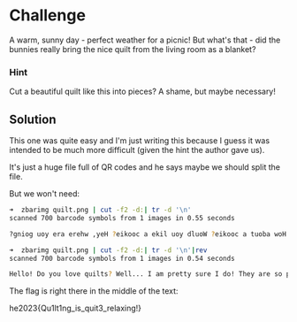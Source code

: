# Challenge

A warm, sunny day - perfect weather for a picnic! But what's that - did the bunnies really bring the nice quilt from the living room as a blanket?


### Hint

Cut a beautiful quilt like this into pieces? A shame, but maybe necessary!



## Solution
This one was quite easy and I'm just writing this because I guess it was intended to be much more difficult (given the hint the author gave us).

It's just a huge file full of QR codes and he says maybe we should split the file.

But we won't need:

```bash
➜  zbarimg quilt.png | cut -f2 -d:| tr -d '\n'
scanned 700 barcode symbols from 1 images in 0.55 seconds

?gniog uoy era erehw ,yeH ?eikooc a ekil uoy dluoW ?eikooc a tuoba woH .noos os evael ton od ,esaelP .meht fo lla evol I dna ,krow fo tol a era yehT !stliuq ym gnitaicerppa rotisiv a evah ot ecin os si ti tub ,gnilbmar ma I .yrroS .ti eb dluohs taht ,haeY }!gnixaler_3tiuq_si_gn1tl1uQ{3202eh ereh thgir ,ti si siht erus ylriaf ma I tuB !yrros ..oooN .}tsafkaerb_rof_gge_siht_deen_I{3202eh ?ebyam sihT ?ti eveileb uoy nac ,eno dlo na saw tahT .ti ton si taht ,yrros ,oN ...ht_si_siht{3202eh ereh ,hA ?ti tup I did erehW .era uoy teb I ?thgir ,gge na rof ereh era uoY !sthguoht eldi ni tsol gnitteg em ta kool tub ,ym ho ym ..ytterp os era yehT !od I erus ytterp ma I ...lleW ?stliuq evol uoy oD !olleH

➜  zbarimg quilt.png | cut -f2 -d:| tr -d '\n'|rev
scanned 700 barcode symbols from 1 images in 0.54 seconds

Hello! Do you love quilts? Well... I am pretty sure I do! They are so pretty.. my oh my, but look at me getting lost in idle thoughts! You are here for an egg, right? I bet you are. Where did I put it? Ah, here he2023{this_is_th... No, sorry, that is not it. That was an old one, can you believe it? This maybe? he2023{I_need_this_egg_for_breakfast}. Nooo.. sorry! But I am fairly sure this is it, right here he2023{Qu1lt1ng_is_quit3_relaxing!} Yeah, that should be it. Sorry. I am rambling, but it is so nice to have a visitor appreciating my quilts! They are a lot of work, and I love all of them. Please, do not leave so soon. How about a cookie? Would you like a cookie? Hey, where are you going?
```
The flag is right there in the middle of the text:

he2023{Qu1lt1ng_is_quit3_relaxing!}
